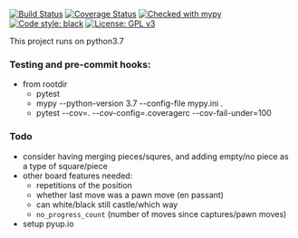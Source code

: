 [![Build Status](https://travis-ci.org/conradho/alfie_chess_engine.svg?branch=master)](https://travis-ci.org/conradho/alfie_chess_engine)
[![Coverage Status](https://coveralls.io/repos/github/conradho/alfie_chess_engine/badge.svg?branch=master)](https://coveralls.io/github/conradho/alfie_chess_engine?branch=master)
[![Checked with mypy](http://www.mypy-lang.org/static/mypy_badge.svg)](http://mypy-lang.org/)
[![Code style: black](https://img.shields.io/badge/code%20style-black-000000.svg)](https://github.com/ambv/black)
[![License: GPL v3](https://img.shields.io/badge/License-GPL%20v3-blue.svg)](https://www.gnu.org/licenses/gpl-3.0)

This project runs on python3.7

### Testing and pre-commit hooks:
- from rootdir
    - pytest
    - mypy --python-version 3.7 --config-file mypy.ini .
    - pytest --cov=. --cov-config=.coveragerc --cov-fail-under=100

### Todo
- consider having merging pieces/squres, and adding empty/no piece as a type of square/piece
- other board features needed:
    - repetitions of the position
    - whether last move was a pawn move (en passant)
    - can white/black still castle/which way
    - `no_progress_count` (number of moves since captures/pawn moves)
- setup pyup.io
